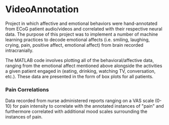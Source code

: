 # VideoAnnotation

Project in which affective and emotional behaviors were hand-annotated from ECoG patient audio/videos and correlated with their respective neural data. The purpose of this project was to implement a number of machine learning practices to decode emotional affects (i.e. smiling, laughing, crying, pain, positive affect, emotional affect) from brain recorded intracranially. 

The MATLAB code involves plotting all of the behavioral/affective data, ranging from the emotional affect mentioned above alongside the activities a given patient engaged in (eating, drinking, watching TV, conversation, etc.). These data are presented in the form of box plots for all patients. 

### Pain Correlations
Data recorded from nurse administered reports ranging on a VAS scale (0-10) for pain intensity to correlate with the annotated instances of "pain" and furthermore correlated with additional mood scales surrounding the instances of pain.
